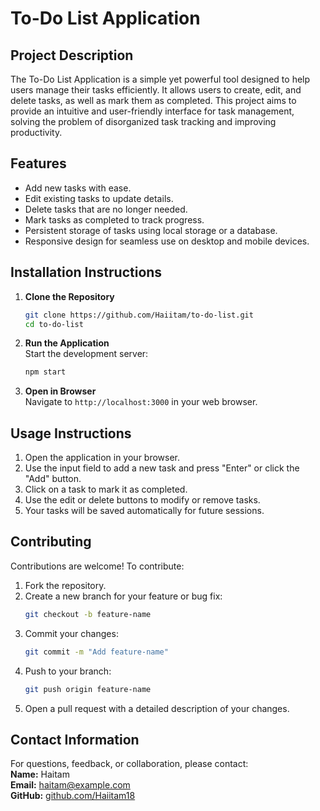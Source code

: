 # To-Do List Application

## Project Description

The To-Do List Application is a simple yet powerful tool designed to help users manage their tasks efficiently. It allows users to create, edit, and delete tasks, as well as mark them as completed. This project aims to provide an intuitive and user-friendly interface for task management, solving the problem of disorganized task tracking and improving productivity.

## Features

- Add new tasks with ease.
- Edit existing tasks to update details.
- Delete tasks that are no longer needed.
- Mark tasks as completed to track progress.
- Persistent storage of tasks using local storage or a database.
- Responsive design for seamless use on desktop and mobile devices.

## Installation Instructions

1. **Clone the Repository**

   ```bash
   git clone https://github.com/Haiitam/to-do-list.git
   cd to-do-list
   ```

2. **Run the Application**  
   Start the development server:

   ```bash
   npm start
   ```

3. **Open in Browser**  
   Navigate to `http://localhost:3000` in your web browser.

## Usage Instructions

1. Open the application in your browser.
2. Use the input field to add a new task and press "Enter" or click the "Add" button.
3. Click on a task to mark it as completed.
4. Use the edit or delete buttons to modify or remove tasks.
5. Your tasks will be saved automatically for future sessions.

## Contributing

Contributions are welcome! To contribute:

1. Fork the repository.
2. Create a new branch for your feature or bug fix:
   ```bash
   git checkout -b feature-name
   ```
3. Commit your changes:
   ```bash
   git commit -m "Add feature-name"
   ```
4. Push to your branch:
   ```bash
   git push origin feature-name
   ```
5. Open a pull request with a detailed description of your changes.

## Contact Information

For questions, feedback, or collaboration, please contact:  
**Name:** Haitam  
**Email:** haitam@example.com  
**GitHub:** [github.com/Haiitam18](https://github.com/Haiitam18)

